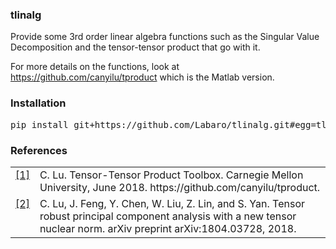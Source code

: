 ### tlinalg

Provide some 3rd order linear algebra functions such as the Singular Value Decomposition and the tensor-tensor product that go with it.

For more details on the functions, look at https://github.com/canyilu/tproduct which is the Matlab version.

### Installation

<div class="highlight"><pre>
pip install git+https://github.com/Labaro/tlinalg.git#egg=tlinalg
</pre></div>

### References

<table class="docutils footnote" frame="void" id="id2" rules="none">
<colgroup><col class="label" /><col /></colgroup>
<tbody valign="top">
<tr><td class="label"><a class="fn-backref" href="#id2">[1]</a></td><td>C. Lu. Tensor-Tensor Product Toolbox. Carnegie Mellon University, June 2018. https://github.com/canyilu/tproduct.</td></tr>
<tr><td class="label"><a class="fn-backref" href="#id2">[2]</a></td><td>C. Lu, J. Feng, Y. Chen, W. Liu, Z. Lin, and S. Yan. Tensor robust principal component analysis with a new tensor
nuclear norm. arXiv preprint arXiv:1804.03728, 2018.</td></tr>
</tbody>
</table>
